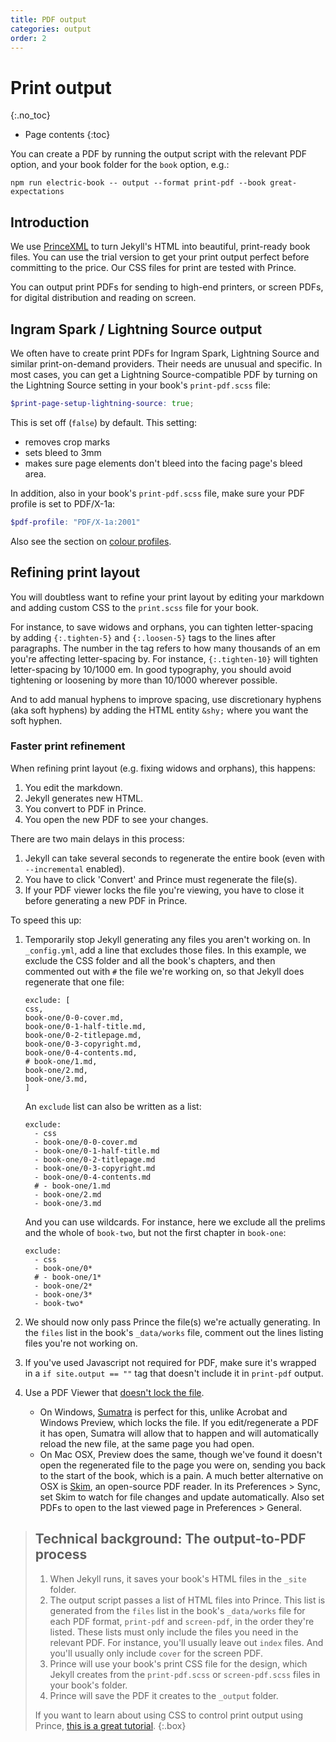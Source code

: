 ```yaml
---
title: PDF output
categories: output
order: 2
---
```


# Print output
{:.no_toc}

* Page contents
{:toc}

You can create a PDF by running the output script with the relevant PDF option, and your book folder for the `book` option, e.g.:

```shell
npm run electric-book -- output --format print-pdf --book great-expectations
```


## Introduction

We use [PrinceXML](https://princexml.com/) to turn Jekyll's HTML into beautiful, print-ready book files. You can use the trial version to get your print output perfect before committing to the price. Our CSS files for print are tested with Prince.

You can output print PDFs for sending to high-end printers, or screen PDFs, for digital distribution and reading on screen.


## Ingram Spark / Lightning Source output

We often have to create print PDFs for Ingram Spark, Lightning Source and similar print-on-demand providers. Their needs are unusual and specific. In most cases, you can get a Lightning Source-compatible PDF by turning on the Lightning Source setting in your book's `print-pdf.scss` file:

``` scss
$print-page-setup-lightning-source: true;
```

This is set off (`false`) by default. This setting:

- removes crop marks
- sets bleed to 3mm
- makes sure page elements don't bleed into the facing page's bleed area.

In addition, also in your book's `print-pdf.scss` file, make sure your PDF profile is set to PDF/X-1a:

``` scss
$pdf-profile: "PDF/X-1a:2001"
```

Also see the section on [colour profiles](../layout/colour-profiles).

## Refining print layout

You will doubtless want to refine your print layout by editing your markdown and adding custom CSS to the `print.scss` file for your book.

For instance, to save widows and orphans, you can tighten letter-spacing by adding `{:.tighten-5}` and `{:.loosen-5}` tags to the lines after paragraphs. The number in the tag refers to how many thousands of an em you're affecting letter-spacing by. For instance, `{:.tighten-10}` will tighten letter-spacing by 10/1000 em. In good typography, you should avoid tightening or loosening by more than 10/1000 wherever possible.

And to add manual hyphens to improve spacing, use discretionary hyphens (aka soft hyphens) by adding the HTML entity `&shy;` where you want the soft hyphen.

### Faster print refinement

When refining print layout (e.g. fixing widows and orphans), this happens:

1. You edit the markdown.
2. Jekyll generates new HTML.
3. You convert to PDF in Prince.
4. You open the new PDF to see your changes.

There are two main delays in this process:

1. Jekyll can take several seconds to regenerate the entire book (even with `--incremental` enabled).
2. You have to click 'Convert' and Prince must regenerate the file(s).
3. If your PDF viewer locks the file you're viewing, you have to close it before generating a new PDF in Prince.

To speed this up:

1.  Temporarily stop Jekyll generating any files you aren't working on. In `_config.yml`, add a line that excludes those files. In this example, we exclude the CSS folder and all the book's chapters, and then commented out with `#` the file we're working on, so that Jekyll does regenerate that one file:

    ~~~
    exclude: [
    css,
    book-one/0-0-cover.md, 
    book-one/0-1-half-title.md, 
    book-one/0-2-titlepage.md, 
    book-one/0-3-copyright.md,
    book-one/0-4-contents.md,
    # book-one/1.md,
    book-one/2.md,
    book-one/3.md,
    ]
    ~~~

    An `exclude` list can also be written as a list:

    ~~~
    exclude:
      - css
      - book-one/0-0-cover.md
      - book-one/0-1-half-title.md
      - book-one/0-2-titlepage.md
      - book-one/0-3-copyright.md
      - book-one/0-4-contents.md
      # - book-one/1.md
      - book-one/2.md
      - book-one/3.md
    ~~~

    And you can use wildcards. For instance, here we exclude all the prelims and the whole of `book-two`, but not the first chapter in `book-one`:

    ~~~
    exclude:
      - css
      - book-one/0*
      # - book-one/1*
      - book-one/2*
      - book-one/3*
      - book-two*
    ~~~

2.  We should now only pass Prince the file(s) we're actually generating. In the `files` list in the book's `_data/works` file, comment out the lines listing files you're not working on.
3.  If you've used Javascript not required for PDF, make sure it's wrapped in a `if site.output == ""` tag that doesn't include it in `print-pdf` output.
4.  Use a PDF Viewer that [doesn't lock the file](https://superuser.com/questions/599442/pdf-viewer-that-handles-live-updating-of-pdf-doesnt-lock-the-file). 
	*	On Windows, [Sumatra](https://www.sumatrapdfreader.org/free-pdf-reader.html) is perfect for this, unlike Acrobat and Windows Preview, which locks the file. If you edit/regenerate a PDF it has open, Sumatra will allow that to happen and will automatically reload the new file, at the same page you had open.
	*	On Mac OSX, Preview does the same, though we've found it doesn't open the regenerated file to the page you were on, sending you back to the start of the book, which is a pain. A much better alternative on OSX is [Skim](https://skim-app.sourceforge.io/), an open-source PDF reader. In its Preferences > Sync, set Skim to watch for file changes and update automatically. Also set PDFs to open to the last viewed page in Preferences > General.

> ## Technical background: The output-to-PDF process
> 
> 1.    When Jekyll runs, it saves your book's HTML files in the `_site` folder.
> 2.    The output script passes a list of HTML files into Prince. This list is generated from the `files` list in the book's `_data/works` file for each PDF format, `print-pdf` and `screen-pdf`, in the order they're listed. These lists must only include the files you need in the relevant PDF. For instance, you'll usually leave out `index` files. And you'll usually only include `cover` for the screen PDF.
> 3.    Prince will use your book's print CSS file for the design, which Jekyll creates from the `print-pdf.scss` or `screen-pdf.scss` files in your book's folder.
> 4.  Prince will save the PDF it creates to the `_output` folder.
> 
> If you want to learn about using CSS to control print output using Prince, [this is a great tutorial](https://www.smashingmagazine.com/2015/01/designing-for-print-with-css/).
{:.box}
